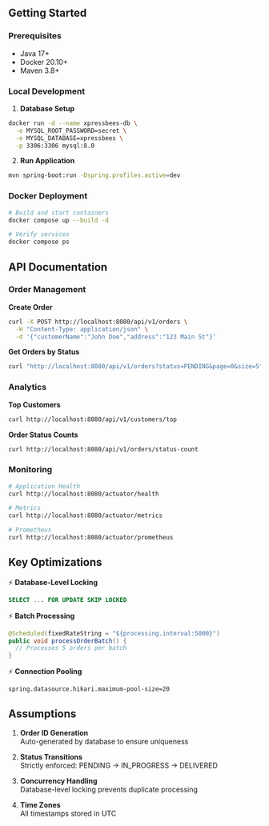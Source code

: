 ## Getting Started

### Prerequisites
- Java 17+
- Docker 20.10+
- Maven 3.8+

### Local Development
1. **Database Setup**
```bash
docker run -d --name xpressbees-db \
  -e MYSQL_ROOT_PASSWORD=secret \
  -e MYSQL_DATABASE=xpressbees \
  -p 3306:3306 mysql:8.0
```

2. **Run Application**
```bash
mvn spring-boot:run -Dspring.profiles.active=dev
```

### Docker Deployment
```bash
# Build and start containers
docker compose up --build -d

# Verify services
docker compose ps
```

## API Documentation

### Order Management
**Create Order**
```bash
curl -X POST http://localhost:8080/api/v1/orders \
  -H "Content-Type: application/json" \
  -d '{"customerName":"John Doe","address":"123 Main St"}'
```

**Get Orders by Status**
```bash
curl "http://localhost:8080/api/v1/orders?status=PENDING&page=0&size=5"
```

### Analytics
**Top Customers**
```bash
curl http://localhost:8080/api/v1/customers/top
```

**Order Status Counts**
```bash
curl http://localhost:8080/api/v1/orders/status-count
```

### Monitoring
```bash
# Application Health
curl http://localhost:8080/actuator/health

# Metrics
curl http://localhost:8080/actuator/metrics

# Prometheus
curl http://localhost:8080/actuator/prometheus
```

## Key Optimizations

⚡ **Database-Level Locking**
```sql
SELECT ... FOR UPDATE SKIP LOCKED
```

⚡ **Batch Processing**
```java
@Scheduled(fixedRateString = "${processing.interval:5000}")
public void processOrderBatch() {
  // Processes 5 orders per batch
}
```

⚡ **Connection Pooling**
```properties
spring.datasource.hikari.maximum-pool-size=20
```

## Assumptions

1. **Order ID Generation**  
   Auto-generated by database to ensure uniqueness

2. **Status Transitions**  
   Strictly enforced: PENDING → IN_PROGRESS → DELIVERED

3. **Concurrency Handling**  
   Database-level locking prevents duplicate processing

5. **Time Zones**  
   All timestamps stored in UTC
